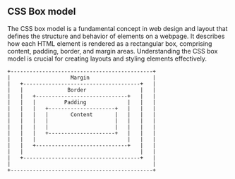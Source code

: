 ## CSS Box model
The CSS box model is a fundamental concept in web design and layout that defines the structure and behavior of elements on a webpage. It describes how each HTML element is rendered as a rectangular box, comprising content, padding, border, and margin areas. Understanding the CSS box model is crucial for creating layouts and styling elements effectively.

```
+---------------------------------------------+
|                   Margin                    |
|   +-------------------------------------+   |
|   |              Border                 |   |
|   |   +-----------------------------+   |   |
|   |   |         Padding             |   |   |
|   |   |   +---------------------+   |   |   |
|   |   |   |       Content       |   |   |   |
|   |   |   |                     |   |   |   |
|   |   |   |                     |   |   |   |
|   |   |   +---------------------+   |   |   |
|   |   |                             |   |   |
|   |   +-----------------------------+   |   |
|   |                                     |   |
|   +-------------------------------------+   |
|                                             |
+---------------------------------------------+
```